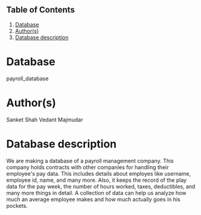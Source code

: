 ## Table of Contents
1. [Database](#database)
1. [Author(s)](#author)
1. [Database description](#description)

# Database
payroll_database

# Author(s)
Sanket Shah
Vedant Majmudar

# Database description
We are making a database of a payroll management company. This company holds contracts with other companies for handling their employee's pay data. This includes details about employes like username, employee id, name, and many more. Also, it keeps the record of the play data for the pay week, the number of hours worked, taxes, deductibles, and many more things in detail. A collection of data can help us analyze how much an average employee makes and how much actually goes in his pockets. 
